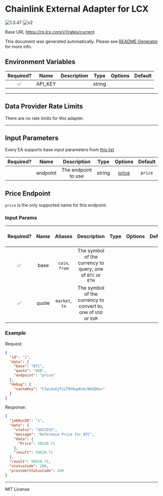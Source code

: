 # Chainlink External Adapter for LCX

![1.3.47](https://img.shields.io/github/package-json/v/smartcontractkit/external-adapters-js?filename=packages/sources/lcx/package.json) ![v2](https://img.shields.io/badge/framework%20version-v2-blueviolet)

Base URL https://rp.lcx.com/v1/rates/current

This document was generated automatically. Please see [README Generator](../../scripts#readme-generator) for more info.

## Environment Variables

| Required? |  Name   | Description |  Type  | Options | Default |
| :-------: | :-----: | :---------: | :----: | :-----: | :-----: |
|    ✅     | API_KEY |             | string |         |         |

---

## Data Provider Rate Limits

There are no rate limits for this adapter.

---

## Input Parameters

Every EA supports base input parameters from [this list](../../core/bootstrap#base-input-parameters)

| Required? |   Name   |     Description     |  Type  |         Options          | Default |
| :-------: | :------: | :-----------------: | :----: | :----------------------: | :-----: |
|           | endpoint | The endpoint to use | string | [price](#price-endpoint) | `price` |

## Price Endpoint

`price` is the only supported name for this endpoint.

### Input Params

| Required? | Name  |    Aliases     |                           Description                           | Type | Options | Default | Depends On | Not Valid With |
| :-------: | :---: | :------------: | :-------------------------------------------------------------: | :--: | :-----: | :-----: | :--------: | :------------: |
|    ✅     | base  | `coin`, `from` |   The symbol of the currency to query, one of `BTC` or `ETH`    |      |         |         |            |                |
|    ✅     | quote | `market`, `to` | The symbol of the currency to convert to, one of `USD` or `EUR` |      |         |         |            |                |

### Example

Request:

```json
{
  "id": "1",
  "data": {
    "base": "BTC",
    "quote": "USD",
    "endpoint": "price"
  },
  "debug": {
    "cacheKey": "FJwi4xGjPziT9t6opKzk/NGGQms="
  }
}
```

Response:

```json
{
  "jobRunID": "1",
  "data": {
    "status": "SUCCESS",
    "message": "Reference Price for BTC",
    "data": {
      "Price": 58620.71
    },
    "result": 58620.71
  },
  "result": 58620.71,
  "statusCode": 200,
  "providerStatusCode": 200
}
```

---

MIT License
